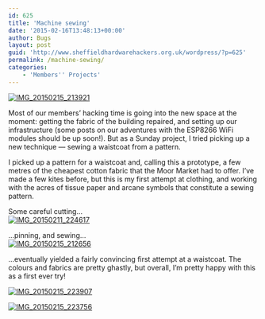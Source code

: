 ```yaml
---
id: 625
title: 'Machine sewing'
date: '2015-02-16T13:48:13+00:00'
author: Bugs
layout: post
guid: 'http://www.sheffieldhardwarehackers.org.uk/wordpress/?p=625'
permalink: /machine-sewing/
categories:
    - 'Members'' Projects'
---
```


[![IMG_20150215_213921](https://www.sheffieldhackspace.org.uk/wordpress/wp-content/uploads/2015/02/IMG_20150215_213921.jpg)](https://www.sheffieldhackspace.org.uk/wordpress/wp-content/uploads/2015/02/IMG_20150215_213921.jpg)

Most of our members’ hacking time is going into the new space at the moment: getting the fabric of the building repaired, and setting up our infrastructure (some posts on our adventures with the ESP8266 WiFi modules should be up soon!). But as a Sunday project, I tried picking up a new technique — sewing a waistcoat from a pattern.

I picked up a pattern for a waistcoat and, calling this a prototype, a few metres of the cheapest cotton fabric that the Moor Market had to offer. I’ve made a few kites before, but this is my first attempt at clothing, and working with the acres of tissue paper and arcane symbols that constitute a sewing pattern.

Some careful cutting…  
[![IMG_20150211_224617](https://www.sheffieldhackspace.org.uk/wordpress/wp-content/uploads/2015/02/IMG_20150211_224617.jpg)](https://www.sheffieldhackspace.org.uk/wordpress/wp-content/uploads/2015/02/IMG_20150211_224617.jpg)

…pinning, and sewing…  
[![IMG_20150215_212656](https://www.sheffieldhackspace.org.uk/wordpress/wp-content/uploads/2015/02/IMG_20150215_212656.jpg)](https://www.sheffieldhackspace.org.uk/wordpress/wp-content/uploads/2015/02/IMG_20150215_212656.jpg)

…eventually yielded a fairly convincing first attempt at a waistcoat. The colours and fabrics are pretty ghastly, but overall, I’m pretty happy with this as a first ever try!

[![IMG_20150215_223907](https://www.sheffieldhackspace.org.uk/wordpress/wp-content/uploads/2015/02/IMG_20150215_223907.jpg)](https://www.sheffieldhackspace.org.uk/wordpress/wp-content/uploads/2015/02/IMG_20150215_223907.jpg)

[![IMG_20150215_223756](https://www.sheffieldhackspace.org.uk/wordpress/wp-content/uploads/2015/02/IMG_20150215_223756.jpg)](https://www.sheffieldhackspace.org.uk/wordpress/wp-content/uploads/2015/02/IMG_20150215_223756.jpg)